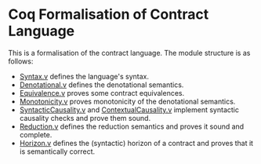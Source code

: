 Coq Formalisation of Contract Language
======================================

This is a formalisation of the contract language. The module structure
is as follows:

- [Syntax.v](Syntax.v) defines the language's syntax.
- [Denotational.v](Denotational.v) defines the denotational semantics.
- [Equivalence.v](Equivalence.v) proves some contract equivalences.
- [Monotonicity.v](Monotonicity.v) proves monotonicity of the
  denotational semantics.
- [SyntacticCausality.v](SyntacticCausality.v) and
  [ContextualCausality.v](ContextualCausality.v) implement syntactic
  causality checks and prove them sound.
- [Reduction.v](Reduction.v) defines the reduction semantics and
  proves it sound and complete.
- [Horizon.v](Horizon.v) defines the (syntactic) horizon of a contract
  and proves that it is semantically correct.
